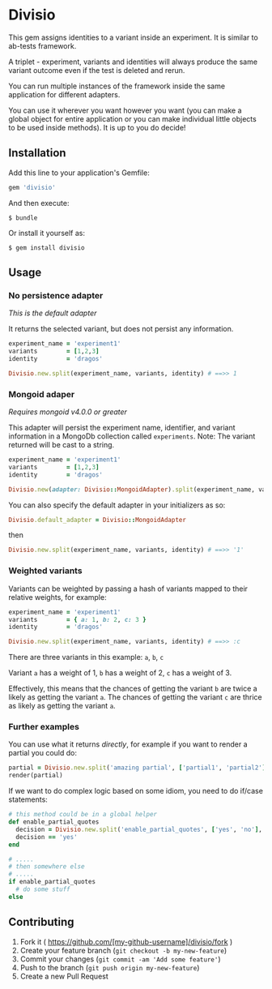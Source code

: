 # Divisio

This gem assigns identities to a variant inside an experiment. It is similar to ab-tests framework.

A triplet - experiment, variants and identities will always produce the same variant outcome even if the test is deleted and rerun.

You can run multiple instances of the framework inside the same application for different adapters.

You can use it wherever you want however you want (you can make a global object for entire application or you can make individual little objects to be used inside methods).
It is up to you do decide!

## Installation

Add this line to your application's Gemfile:

```ruby
gem 'divisio'
```

And then execute:

    $ bundle

Or install it yourself as:

    $ gem install divisio

## Usage

### No persistence adapter

_This is the default adapter_

It returns the selected variant, but does not persist any information.

```ruby
experiment_name = 'experiment1'
variants        = [1,2,3]
identity        = 'dragos'

Divisio.new.split(experiment_name, variants, identity) # ==>> 1
```

### Mongoid adaper

_Requires mongoid v4.0.0 or greater_

This adapter will persist the experiment name, identifier, and variant information in a MongoDb collection called `experiments`. Note: The variant returned will be cast to a string.

```ruby
experiment_name = 'experiment1'
variants        = [1,2,3]
identity        = 'dragos'

Divisio.new(adapter: Divisio::MongoidAdapter).split(experiment_name, variants, identity) # ==>> '1'
```

You can also specify the default adapter in your initializers as so:

```ruby
Divisio.default_adapter = Divisio::MongoidAdapter
```

then

```ruby
Divisio.new.split(experiment_name, variants, identity) # ==>> '1'
```

### Weighted variants

Variants can be weighted by passing a hash of variants mapped to their relative weights, for example:

```ruby
experiment_name = 'experiment1'
variants        = { a: 1, b: 2, c: 3 }
identity        = 'dragos'

Divisio.new.split(experiment_name, variants, identity) # ==>> :c
```

There are three variants in this example: `a`, `b`, `c`

Variant `a` has a weight of 1, `b` has a weight of 2, `c` has a weight of 3.

Effectively, this means that the chances of getting the variant `b` are twice a likely as getting the variant `a`. The chances of getting the variant `c` are thrice as likely as getting the variant `a`.

### Further examples

You can use what it returns *directly*, for example if you want to render a partial you could do:

```ruby
partial = Divisio.new.split('amazing partial', ['partial1', 'partial2'], identity)
render(partial)
```

If we want to do complex logic based on some idiom, you need to do if/case statements:

```ruby
# this method could be in a global helper
def enable_partial_quotes
  decision = Divisio.new.split('enable_partial_quotes', ['yes', 'no'], identity)
  decision == 'yes'
end

# .....
# then somewhere else
# .....
if enable_partial_quotes
  # do some stuff
else
```

## Contributing

1. Fork it ( https://github.com/[my-github-username]/divisio/fork )
2. Create your feature branch (`git checkout -b my-new-feature`)
3. Commit your changes (`git commit -am 'Add some feature'`)
4. Push to the branch (`git push origin my-new-feature`)
5. Create a new Pull Request
